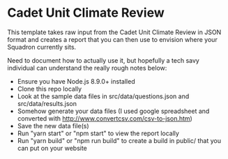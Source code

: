 Cadet Unit Climate Review
===

This template takes raw input from the Cadet Unit Climate Review in JSON format and creates a report that you can then use to envision where your Squadron currently sits.

Need to document how to actually use it, but hopefully a tech savy individual can understand the really rough notes below:

 * Ensure you have Node.js 8.9.0+ installed
 * Clone this repo locally
 * Look at the sample data files in src/data/questions.json and src/data/results.json
 * Somehow generate your data files (I used google spreadsheet and converted with http://www.convertcsv.com/csv-to-json.htm)
 * Save the new data file(s)
 * Run "yarn start" or "npm start" to view the report locally
 * Run "yarn build" or "npm run build" to create a build in public/ that you can put on your website
